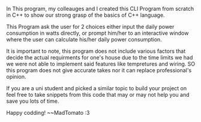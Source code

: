 In This program, my colleauges and I created this CLI Program from scratch in C++ to show our strong grasp of the basics of C++ language.

This Program ask the user for 2 choices either input the daily power consumption in watts directly, or prompt him/her to an interactive window where the user can calculate his/her daily power consumption.

It is important to note, this program does not include various factors that decide the actual requirments for one's house due to the time limits we had we were not able to implement said features like tempretures and wiring. SO this program does not give accurate takes nor it can replace professional's opinion. 

If you are a uni student and picked a similar topic to build your project on feel free to take snippets from this code that may or may not help you and save you lots of time.

Happy codding! 
                                                                                                                                                            ~~MadTomato :3